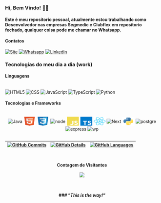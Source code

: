 ### Hi, Bem Vindo! 🖖🏻
#### Este é meu repositorio pessoal, atualmente estou trabalhando como Desenvolvedor nas empresas Segmedic e Clubflex em repositorio fechado, qualquer coisa pode me chamar no Whatsapp.


#### Contatos
[![Site](https://img.shields.io/badge/website-000000?style=for-the-badge&logo=About.me&logoColor=white
	)](https://www.diogoluna.cloud)
[![Whatsapp](https://img.shields.io/badge/WhatsApp-25D366?style=for-the-badge&logo=whatsapp&logoColor=white)](https://w.app/vyAWHN )
[![Linkedin](https://img.shields.io/badge/LinkedIn-0077B5?style=for-the-badge&logo=linkedin&logoColor=white)](https://www.linkedin.com/in/diogosis-inovaseven/ )


### Tecnologias do meu dia a dia (work)

#### Linguagens 
<div style="display: inline-block"><br/>
  <img aling="center" alt="HTML5" src="https://img.shields.io/badge/HTML5-E34F26?style=for-the-badge&logo=html5&logoColor=white">
  <img aling="center" alt="CSS" src="https://img.shields.io/badge/CSS3-1572B6?style=for-the-badge&logo=css3&logoColor=white">
  <img aling="center" alt="JavaScript" src="https://img.shields.io/badge/JavaScript-F7DF1E?style=for-the-badge&logo=javascript&logoColor=black">
  <img aling="center" alt="TypeScript" src="https://img.shields.io/badge/TypeScript-007ACC?style=for-the-badge&logo=typescript&logoColor=white">
  <img aling="center" alt="Python" src="https://img.shields.io/badge/Python-14354C?style=for-the-badge&logo=python&logoColor=white">
</div>


#### Tecnologias e Frameworks 
<!-- <div style="display: inline-block"><br/>
  <img aling="center" alt="HTML5" src="https://img.shields.io/badge/Node.js-43853D?style=for-the-badge&logo=node.js&logoColor=white">
  <img aling="center" alt="CSS" src="https://img.shields.io/badge/Express.js-404D59?style=for-the-badge">
  <img aling="center" alt="JavaScript" src="https://img.shields.io/badge/React-20232A?style=for-the-badge&logo=react&logoColor=61DAFB">
  <img aling="center" alt="TypeScript" src="https://img.shields.io/badge/MySQL-00000F?style=for-the-badge&logo=mysql&logoColor=white">
  <img aling="center" alt="Python" src="https://img.shields.io/badge/Amazon_AWS-FF9900?style=for-the-badge&logo=amazonaws&logoColor=white">
</div> -->

<div align="center">
	<div style="display: inline_block"><br>
	  <img align="center" alt="Java" height="30" width="40" src="https://cdn.jsdelivr.net/gh/devicons/devicon@latest/icons/java/java-original.svg" />
	  <img align="center" alt="HTML" height="30" width="40" src="https://raw.githubusercontent.com/devicons/devicon/master/icons/html5/html5-original.svg">
	  <img align="center" alt="CSS" height="30" width="40" src="https://raw.githubusercontent.com/devicons/devicon/master/icons/css3/css3-original.svg">
	  <img align="center" alt="node" height="30" width="40" src="https://cdn.jsdelivr.net/gh/devicons/devicon/icons/nodejs/nodejs-original.svg">
	  <img align="center" alt="Js" height="30" width="40" src="https://raw.githubusercontent.com/devicons/devicon/master/icons/javascript/javascript-plain.svg">
	  <img align="center" alt="Ts" height="30" width="40" src="https://raw.githubusercontent.com/devicons/devicon/master/icons/typescript/typescript-plain.svg">
	  <img align="center" alt="React" height="30" width="40" src="https://raw.githubusercontent.com/devicons/devicon/master/icons/react/react-original.svg">
	  <img align="center" alt="Next" height="30" width="40" src="https://cdn.jsdelivr.net/gh/devicons/devicon/icons/nextjs/nextjs-original.svg">
	  <img align="center" alt="Python" height="30" width="40" src="https://raw.githubusercontent.com/devicons/devicon/master/icons/python/python-original.svg">
	  <img align="center" alt="postgre" height="30" width="40" src="https://cdn.jsdelivr.net/gh/devicons/devicon/icons/postgresql/postgresql-original.svg">
	  <img align="center" alt="express" height="30" width="40" src="https://cdn.jsdelivr.net/gh/devicons/devicon/icons/express/express-original.svg">
	  <img align="center" alt="wp" height="30" width="40" src="https://cdn.jsdelivr.net/gh/devicons/devicon/icons/wordpress/wordpress-plain.svg">
	</div>
	<br>
<!-- 	<p > 
	  <img margin="2em" width="400em" align="center" src="https://github-readme-stats.vercel.app/api/top-langs/?username=DiogoSis&layout=compact&langs_count=7&theme=dark"/>
	</p> -->
</div>

| [![GitHub Commits](http://github-profile-summary-cards.vercel.app/api/cards/productive-time?username=DiogoSis&theme=dark&utcOffset=-3)](https://github.com/vn7n24fzkq/github-profile-summary-cards) | [![GitHub Details](http://github-profile-summary-cards.vercel.app/api/cards/profile-details?username=DiogoSis&theme=dark)](https://github.com/vn7n24fzkq/github-profile-summary-cards) | [![GitHub Languages](https://github-readme-stats.vercel.app/api/top-langs/?username=DiogoSis&layout=compact&langs_count=7&theme=dark)](https://github.com/vn7n24fzkq/github-profile-summary-cards) |
| ----------- | ----------- | ----------- |


<div align="center">
	<br>
	<p align="centre"><b>Contagem de Visitantes</b></p>  
	<p align="center"><img align="center" src="https://profile-counter.glitch.me/{DiogoSis}/count.svg" /></p> 
	<br>
	<h5> ### "This is the way!"</h5>
</div>


